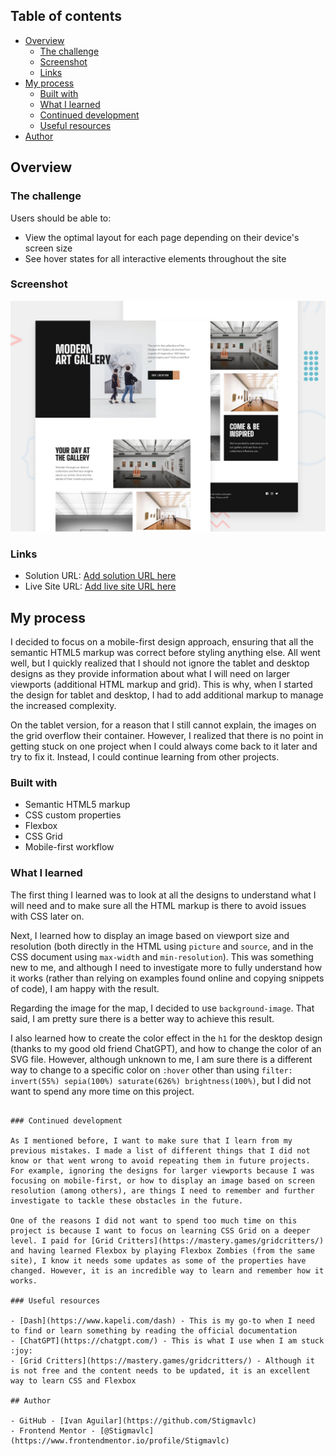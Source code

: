 ## Table of contents

- [Overview](#overview)
  - [The challenge](#the-challenge)
  - [Screenshot](#screenshot)
  - [Links](#links)
- [My process](#my-process)
  - [Built with](#built-with)
  - [What I learned](#what-i-learned)
  - [Continued development](#continued-development)
  - [Useful resources](#useful-resources)
- [Author](#author)

## Overview

### The challenge

Users should be able to:

- View the optimal layout for each page depending on their device's screen size
- See hover states for all interactive elements throughout the site

### Screenshot

![](./preview.jpg)

### Links

- Solution URL: [Add solution URL here](https://your-solution-url.com)
- Live Site URL: [Add live site URL here](https://your-live-site-url.com)

## My process

I decided to focus on a mobile-first design approach, ensuring that all the semantic HTML5 markup was correct before styling anything else. All went well, but I quickly realized that I should not ignore the tablet and desktop designs as they provide information about what I will need on larger viewports (additional HTML markup and grid). This is why, when I started the design for tablet and desktop, I had to add additional markup to manage the increased complexity.

On the tablet version, for a reason that I still cannot explain, the images on the grid overflow their container. However, I realized that there is no point in getting stuck on one project when I could always come back to it later and try to fix it. Instead, I could continue learning from other projects.

### Built with

- Semantic HTML5 markup
- CSS custom properties
- Flexbox
- CSS Grid
- Mobile-first workflow

### What I learned

The first thing I learned was to look at all the designs to understand what I will need and to make sure all the HTML markup is there to avoid issues with CSS later on.

Next, I learned how to display an image based on viewport size and resolution (both directly in the HTML using `picture` and `source`, and in the CSS document using `max-width` and `min-resolution`). This was something new to me, and although I need to investigate more to fully understand how it works (rather than relying on examples found online and copying snippets of code), I am happy with the result.

Regarding the image for the map, I decided to use `background-image`. That said, I am pretty sure there is a better way to achieve this result.

I also learned how to create the color effect in the `h1` for the desktop design (thanks to my good old friend ChatGPT), and how to change the color of an SVG file. However, although unknown to me, I am sure there is a different way to change to a specific color on `:hover` other than using `filter: invert(55%) sepia(100%) saturate(626%) brightness(100%)`, but I did not want to spend any more time on this project.

```

### Continued development

As I mentioned before, I want to make sure that I learn from my previous mistakes. I made a list of different things that I did not know or that went wrong to avoid repeating them in future projects. For example, ignoring the designs for larger viewports because I was focusing on mobile-first, or how to display an image based on screen resolution (among others), are things I need to remember and further investigate to tackle these obstacles in the future.

One of the reasons I did not want to spend too much time on this project is because I want to focus on learning CSS Grid on a deeper level. I paid for [Grid Critters](https://mastery.games/gridcritters/) and having learned Flexbox by playing Flexbox Zombies (from the same site), I know it needs some updates as some of the properties have changed. However, it is an incredible way to learn and remember how it works.

### Useful resources

- [Dash](https://www.kapeli.com/dash) - This is my go-to when I need to find or learn something by reading the official documentation
- [ChatGPT](https://chatgpt.com/) - This is what I use when I am stuck :joy:
- [Grid Critters](https://mastery.games/gridcritters/) - Although it is not free and the content needs to be updated, it is an excellent way to learn CSS and Flexbox

## Author

- GitHub - [Ivan Aguilar](https://github.com/Stigmavlc)
- Frontend Mentor - [@Stigmavlc](https://www.frontendmentor.io/profile/Stigmavlc)
```
